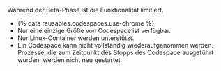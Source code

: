 Während der Beta-Phase ist die Funktionalität limitiert.
- {% data reusables.codespaces.use-chrome %}
- Nur eine einzige Größe von Codespace ist verfügbar.
- Nur Linux-Container werden unterstützt.
- Ein Codespace kann nicht vollständig wiederaufgenommen werden. Prozesse, die zum Zeitpunkt des Stopps des Codespace ausgeführt wurden, werden nicht neu gestartet.
